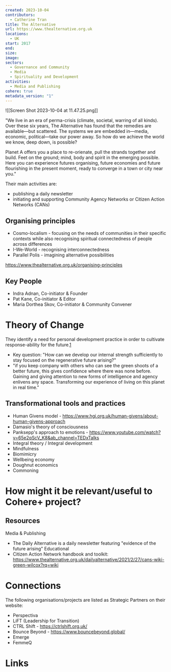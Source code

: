 ```yaml
---
created: 2023-10-04
contributors:
  - Catherine Tran
title: The Alternative
url: https://www.thealternative.org.uk
locations:
  - UK
start: 2017
end: 
size: 
image: 
sectors:
  - Governance and Community
  - Media
  - Spirituality and Development
activities:
  - Media and Publishing
cohere: true
metadata_version: "1"
---
```

![[Screen Shot 2023-10-04 at 11.47.25.png]]

"We live in an era of perma-crisis (climate, societal, warring of all kinds). Over these six years, The Alternative has found that the remedies are available—but scattered. The systems we are embedded in—media, economic, political—take our power away. So how do we achieve the world we know, deep down, is possible?

Planet A offers you a place to re-orienate, pull the strands together and build. Feet on the ground; mind, body and spirit in the emerging possible. Here you can experience futures organising, future economies and future flourishing in the present moment, ready to converge in a town or city near you."

Their main activities are:
- publishing a daily newsletter 
- initiating and supporting Community Agency Networks or Citizen Action Networks (CANs) 

## Organising principles

- Cosmo-localism - focusing on the needs of communities in their specific contexts while also recognising spiritual connectedness of people across differences
- I-We-World - recognising interconnectedness
- Parallel Polis - imagining alternative possibilities

https://www.thealternative.org.uk/organising-principles
## Key People

- Indra Adnan, Co-initiator & Founder
- Pat Kane, Co-initiator & Editor
- Maria Dorthea Skov, Co-initiator & Community Convener

# Theory of Change

They identify a need for personal development practice in order to cultivate response-ability for the future.[1][1]
- Key question: "How can we develop our internal strength sufficiently to stay focused on the regenerative future arising?" 
- "if you keep company with others who can see the green shoots of a better future, this gives confidence where there was none before. Gaining and giving attention to new forms of intelligence and agency enlivens any space. Transforming our experience of living on this planet in real time."

## Transformational tools and practices
- Human Givens model - https://www.hgi.org.uk/human-givens/about-human-givens-approach
- Damasio's theory of consciousness
- Panksepp's approach to emotions - https://www.youtube.com/watch?v=65e2qScV_K8&ab_channel=TEDxTalks
- Integral theory / Integral development
- Mindfulness
- Biomimicry
- Wellbeing economy
- Doughnut economics
- Commoning

# How might it be relevant/useful to Cohere+ project? 

## Resources

Media & Publishing
- The Daily Alternative is a daily newsletter featuring "evidence of the future arising"
Educational
- Citizen Action Network handbook and toolkit: https://www.thealternative.org.uk/dailyalternative/2021/2/27/cans-wiki-green-wilcox?rq=wiki

# Connections

The following organisations/projects are listed as Strategic Partners on their website:
- Perspectiva
- LiFT (Leadership for Transition)
- CTRL Shift - https://ctrlshift.org.uk/
- Bounce Beyond - https://www.bouncebeyond.global/
- Emerge
- FemmeQ
# Links

[1]: https://www.thealternative.org.uk/i-planetarian

